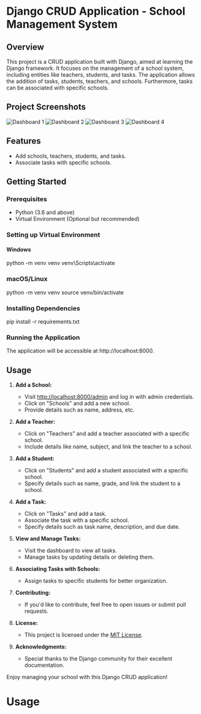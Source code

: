 # Django CRUD Application - School Management System

## Overview

This project is a CRUD application built with Django, aimed at learning the Django framework. It focuses on the management of a school system, including entities like teachers, students, and tasks. The application allows the addition of tasks, students, teachers, and schools. Furthermore, tasks can be associated with specific schools.

## Project Screenshots

![Dashboard 1](https://github.com/hmabubakar313/admin_panel_theme/assets/47010808/a318c030-5f04-43ad-8d55-c279e992b709)
![Dashboard 2](https://github.com/hmabubakar313/admin_panel_theme/assets/47010808/e0f79ac2-b943-4de1-96ab-1a1e5aca0ba8)
![Dashboard 3](https://github.com/hmabubakar313/admin_panel_theme/assets/47010808/597cb17f-4524-422d-86e1-be4d9f59cfd4)
![Dashboard 4](https://github.com/hmabubakar313/admin_panel_theme/assets/47010808/fe062093-19af-4811-9233-702563400661)

## Features

- Add schools, teachers, students, and tasks.
- Associate tasks with specific schools.

## Getting Started

### Prerequisites

- Python (3.6 and above)
- Virtual Environment (Optional but recommended)

### Setting up Virtual Environment

#### Windows


python -m venv venv
venv\Scripts\activate

### macOS/Linux
python -m venv venv
source venv/bin/activate

### Installing Dependencies
pip install -r requirements.txt
### Running the Application

The application will be accessible at http://localhost:8000.

## Usage

1. **Add a School:**
    - Visit [http://localhost:8000/admin](http://localhost:8000/admin) and log in with admin credentials.
    - Click on "Schools" and add a new school.
    - Provide details such as name, address, etc.

2. **Add a Teacher:**
    - Click on "Teachers" and add a teacher associated with a specific school.
    - Include details like name, subject, and link the teacher to a school.

3. **Add a Student:**
    - Click on "Students" and add a student associated with a specific school.
    - Specify details such as name, grade, and link the student to a school.

4. **Add a Task:**
    - Click on "Tasks" and add a task.
    - Associate the task with a specific school.
    - Specify details such as task name, description, and due date.

5. **View and Manage Tasks:**
    - Visit the dashboard to view all tasks.
    - Manage tasks by updating details or deleting them.

6. **Associating Tasks with Schools:**
    - Assign tasks to specific students for better organization.



8. **Contributing:**
    - If you'd like to contribute, feel free to open issues or submit pull requests.

9. **License:**
    - This project is licensed under the [MIT License](LICENSE).

10. **Acknowledgments:**
    - Special thanks to the Django community for their excellent documentation.

Enjoy managing your school with this Django CRUD application!

# Usage
